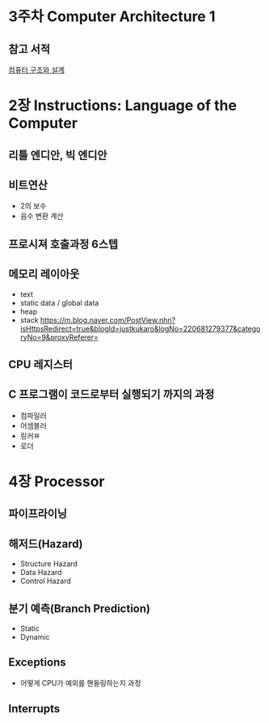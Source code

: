 # 3주차 Computer Architecture 1

## 참고 서적
[컴퓨터 구조와 설계](http://www.kyobobook.co.kr/product/detailViewKor.laf?mallGb=KOR&ejkGb=KOR&barcode=9788964212134)
# 2장 Instructions: Language of the Computer
## 리틀 엔디안, 빅 엔디안
## 비트연산
- 2의 보수
- 음수 변환 계산

## 프로시져 호출과정 6스텝

## 메모리 레이아웃
- text 
- static data / global data
- heap
- stack
https://m.blog.naver.com/PostView.nhn?isHttpsRedirect=true&blogId=justkukaro&logNo=220681279377&categoryNo=9&proxyReferer=

## CPU 레지스터

## C 프로그램이 코드로부터 실행되기 까지의 과정
- 컴파일러
- 어셈블러
- 링커ㅉ
- 로더

# 4장 Processor
## 파이프라이닝
## 해저드(Hazard)
- Structure Hazard
- Data Hazard
- Control Hazard

## 분기 예측(Branch Prediction)
- Static
- Dynamic

## Exceptions
- 어떻게 CPU가 예외를 핸들링하는지 과정
## Interrupts


